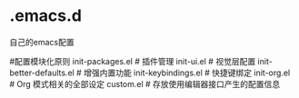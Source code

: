 # .emacs.d
自己的emacs配置

#配置模块化原则
init-packages.el        # 插件管理
init-ui.el              # 视觉层配置
init-better-defaults.el # 增强内置功能
init-keybindings.el     # 快捷键绑定
init-org.el             # Org 模式相关的全部设定
custom.el              # 存放使用编辑器接口产生的配置信息
